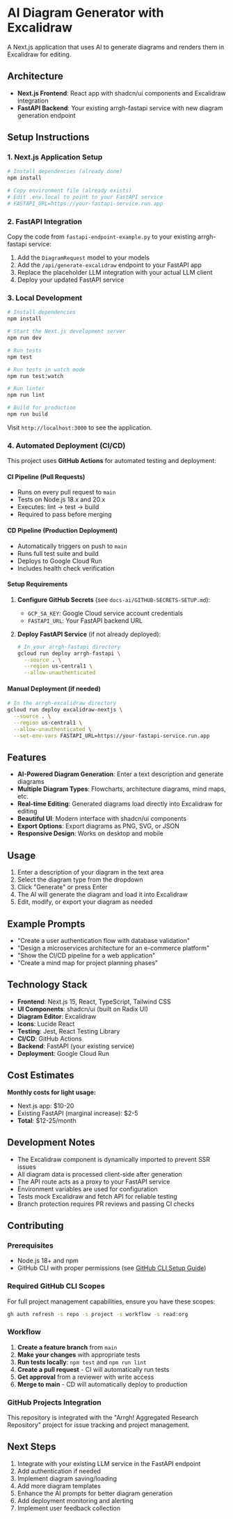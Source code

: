 # AI Diagram Generator with Excalidraw

A Next.js application that uses AI to generate diagrams and renders them in Excalidraw for editing.

## Architecture

- **Next.js Frontend**: React app with shadcn/ui components and Excalidraw integration
- **FastAPI Backend**: Your existing arrgh-fastapi service with new diagram generation endpoint

## Setup Instructions

### 1. Next.js Application Setup

```bash
# Install dependencies (already done)
npm install

# Copy environment file (already exists)
# Edit .env.local to point to your FastAPI service
# FASTAPI_URL=https://your-fastapi-service.run.app
```

### 2. FastAPI Integration

Copy the code from `fastapi-endpoint-example.py` to your existing arrgh-fastapi service:

1. Add the `DiagramRequest` model to your models
2. Add the `/api/generate-excalidraw` endpoint to your FastAPI app
3. Replace the placeholder LLM integration with your actual LLM client
4. Deploy your updated FastAPI service

### 3. Local Development

```bash
# Install dependencies
npm install

# Start the Next.js development server
npm run dev

# Run tests
npm test

# Run tests in watch mode
npm run test:watch

# Run linter
npm run lint

# Build for production
npm run build
```

Visit `http://localhost:3000` to see the application.

### 4. Automated Deployment (CI/CD)

This project uses **GitHub Actions** for automated testing and deployment:

#### CI Pipeline (Pull Requests)
- Runs on every pull request to `main`
- Tests on Node.js 18.x and 20.x
- Executes: lint → test → build
- Required to pass before merging

#### CD Pipeline (Production Deployment)
- Automatically triggers on push to `main`
- Runs full test suite and build
- Deploys to Google Cloud Run
- Includes health check verification

#### Setup Requirements
1. **Configure GitHub Secrets** (see `docs-ai/GITHUB-SECRETS-SETUP.md`):
   - `GCP_SA_KEY`: Google Cloud service account credentials
   - `FASTAPI_URL`: Your FastAPI backend URL

2. **Deploy FastAPI Service** (if not already deployed):
   ```bash
   # In your arrgh-fastapi directory
   gcloud run deploy arrgh-fastapi \
     --source . \
     --region us-central1 \
     --allow-unauthenticated
   ```

#### Manual Deployment (if needed)

```bash
# In the arrgh-excalidraw directory
gcloud run deploy excalidraw-nextjs \
  --source . \
  --region us-central1 \
  --allow-unauthenticated \
  --set-env-vars FASTAPI_URL=https://your-fastapi-service.run.app
```

## Features

- **AI-Powered Diagram Generation**: Enter a text description and generate diagrams
- **Multiple Diagram Types**: Flowcharts, architecture diagrams, mind maps, etc.
- **Real-time Editing**: Generated diagrams load directly into Excalidraw for editing
- **Beautiful UI**: Modern interface with shadcn/ui components
- **Export Options**: Export diagrams as PNG, SVG, or JSON
- **Responsive Design**: Works on desktop and mobile

## Usage

1. Enter a description of your diagram in the text area
2. Select the diagram type from the dropdown
3. Click "Generate" or press Enter
4. The AI will generate the diagram and load it into Excalidraw
5. Edit, modify, or export your diagram as needed

## Example Prompts

- "Create a user authentication flow with database validation"
- "Design a microservices architecture for an e-commerce platform" 
- "Show the CI/CD pipeline for a web application"
- "Create a mind map for project planning phases"

## Technology Stack

- **Frontend**: Next.js 15, React, TypeScript, Tailwind CSS
- **UI Components**: shadcn/ui (built on Radix UI)
- **Diagram Editor**: Excalidraw
- **Icons**: Lucide React
- **Testing**: Jest, React Testing Library
- **CI/CD**: GitHub Actions
- **Backend**: FastAPI (your existing service)
- **Deployment**: Google Cloud Run

## Cost Estimates

**Monthly costs for light usage:**
- Next.js app: $10-20
- Existing FastAPI (marginal increase): $2-5
- **Total**: $12-25/month

## Development Notes

- The Excalidraw component is dynamically imported to prevent SSR issues
- All diagram data is processed client-side after generation
- The API route acts as a proxy to your FastAPI service
- Environment variables are used for configuration
- Tests mock Excalidraw and fetch API for reliable testing
- Branch protection requires PR reviews and passing CI checks

## Contributing

### Prerequisites
- Node.js 18+ and npm
- GitHub CLI with proper permissions (see [GitHub CLI Setup Guide](docs-ai/GITHUB-CLI-SETUP.md))

### Required GitHub CLI Scopes
For full project management capabilities, ensure you have these scopes:
```bash
gh auth refresh -s repo -s project -s workflow -s read:org
```

### Workflow
1. **Create a feature branch** from `main`
2. **Make your changes** with appropriate tests
3. **Run tests locally**: `npm test` and `npm run lint`
4. **Create a pull request** - CI will automatically run tests
5. **Get approval** from a reviewer with write access
6. **Merge to main** - CD will automatically deploy to production

### GitHub Projects Integration
This repository is integrated with the "Arrgh! Aggregated Research Repository" project for issue tracking and project management.

## Next Steps

1. Integrate with your existing LLM service in the FastAPI endpoint
2. Add authentication if needed
3. Implement diagram saving/loading
4. Add more diagram templates
5. Enhance the AI prompts for better diagram generation
6. Add deployment monitoring and alerting
7. Implement user feedback collection